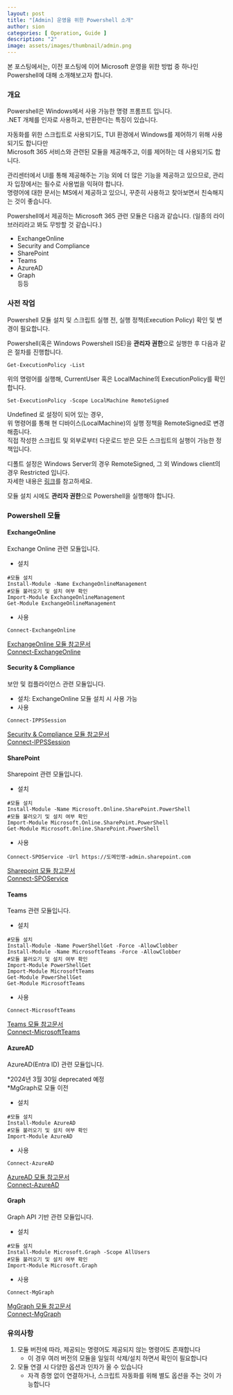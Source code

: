 ```yaml
---
layout: post
title: "[Admin] 운영을 위한 Powershell 소개"
author: sion
categories: [ Operation, Guide ]
description: "2"
image: assets/images/thumbnail/admin.png
---
```


본 포스팅에서는, 이전 포스팅에 이어 Microsoft 운영을 위한 방법 중 하나인 Powershell에 대해 소개해보고자 합니다.  


### 개요

Powershell은 Windows에서 사용 가능한 명령 프롬프트 입니다.  
.NET 개체를 인자로 사용하고, 반환한다는 특징이 있습니다.  

자동화를 위한 스크립트로 사용되기도, TUI 환경에서 Windows를 제어하기 위해 사용되기도 합니다만  
Microsoft 365 서비스와 관련된 모듈을 제공해주고, 이를 제어하는 데 사용되기도 합니다.  

관리센터에서 UI를 통해 제공해주는 기능 외에 더 많은 기능을 제공하고 있으므로, 관리자 입장에서는 필수로 사용법을 익혀야 합니다.  
명령어에 대한 문서는 MS에서 제공하고 있으니, 꾸준히 사용하고 찾아보면서 친숙해지는 것이 좋습니다.  

Powershell에서 제공하는 Microsoft 365 관련 모듈은 다음과 같습니다.
(일종의 라이브러리라고 봐도 무방할 것 같습니다.)  

- ExchangeOnline
- Security and Compliance
- SharePoint
- Teams
- AzureAD
- Graph  
등등


### 사전 작업

Powershell 모듈 설치 및 스크립트 실행 전, 실행 정책(Execution Policy) 확인 및 변경이 필요합니다.  

Powershell(혹은 Windows Powershell ISE)을 **관리자 권한**으로 실행한 후 다음과 같은 절차를 진행합니다.  

```
Get-ExecutionPolicy -List
```
위의 명령어를 실행해, CurrentUser 혹은 LocalMachine의 ExecutionPolicy를 확인합니다.  

```
Set-ExecutionPolicy -Scope LocalMachine RemoteSigned
```
Undefined 로 설정이 되어 있는 경우,  
위 명령어를 통해 현 디바이스(LocalMachine)의 실행 정책을 RemoteSigned로 변경해줍니다.  
직접 작성한 스크립트 및 외부로부터 다운로드 받은 모든 스크립트의 실행이 가능한 정책입니다.  

디폴트 설정은 Windows Server의 경우 RemoteSigned, 그 외 Windows client의 경우 Restricted 입니다.  
자세한 내용은 [링크][1]를 참고하세요.  

모듈 설치 시에도 **관리자 권한**으로 Powershell을 실행해야 합니다.


### Powershell 모듈

#### ExchangeOnline

Exchange Online 관련 모듈입니다.  

- 설치
```
#모듈 설치
Install-Module -Name ExchangeOnlineManagement
#모듈 불러오기 및 설치 여부 확인
Import-Module ExchangeOnlineManagement
Get-Module ExchangeOnlineManagement
```
- 사용
```
Connect-ExchangeOnline
```
[ExchangeOnline 모듈 참고문서][2]  
[Connect-ExchangeOnline][3]


#### Security & Compliance

보안 및 컴플라이언스 관련 모듈입니다.  

- 설치: ExchangeOnline 모듈 설치 시 사용 가능
- 사용
```
Connect-IPPSSession
```
[Security & Compliance 모듈 참고문서][4]  
[Connect-IPPSSession][5]  


#### SharePoint

Sharepoint 관련 모듈입니다.  

- 설치
```
#모듈 설치
Install-Module -Name Microsoft.Online.SharePoint.PowerShell
#모듈 불러오기 및 설치 여부 확인
Import-Module Microsoft.Online.SharePoint.PowerShell
Get-Module Microsoft.Online.SharePoint.PowerShell
```
- 사용
```
Connect-SPOService -Url https://도메인명-admin.sharepoint.com
```
[Sharepoint 모듈 참고문서][6]  
[Connect-SPOService][7]  


#### Teams

Teams 관련 모듈입니다.  

- 설치
```
#모듈 설치
Install-Module -Name PowerShellGet -Force -AllowClobber
Install-Module -Name MicrosoftTeams -Force -AllowClobber
#모듈 불러오기 및 설치 여부 확인
Import-Module PowerShellGet
Import-Module MicrosoftTeams
Get-Module PowerShellGet
Get-Module MicrosoftTeams
```
- 사용
```
Connect-MicrosoftTeams
```
[Teams 모듈 참고문서][8]  
[Connect-MicrosoftTeams][9]  


#### AzureAD

AzureAD(Entra ID) 관련 모듈입니다.  

*2024년 3월 30일 deprecated 예정  
*MgGraph로 모듈 이전  

- 설치
```
#모듈 설치
Install-Module AzureAD
#모듈 불러오기 및 설치 여부 확인
Import-Module AzureAD
```
- 사용
```
Connect-AzureAD
```
[AzureAD 모듈 참고문서][10]  
[Connect-AzureAD][11]  


#### Graph

Graph API 기반  관련 모듈입니다.  

- 설치
```
#모듈 설치
Install-Module Microsoft.Graph -Scope AllUsers
#모듈 불러오기 및 설치 여부 확인
Import-Module Microsoft.Graph
```
- 사용
```
Connect-MgGraph
```
[MgGraph 모듈 참고문서][12]  
[Connect-MgGraph][13]  


### 유의사항

1. 모듈 버전에 따라, 제공되는 명령어도 제공되지 않는 명령어도 존재합니다  
    - 이 경우 여러 버전의 모듈을 일일히 삭제/설치 하면서 확인이 필요합니다  
2. 모듈 연결 시 다양한 옵션과 인자가 올 수 있습니다  
    - 자격 증명 없이 연결하거나, 스크립트 자동화를 위해 별도 옵션을 주는 것이 가능합니다  


[1]: https://learn.microsoft.com/en-us/powershell/module/microsoft.powershell.core/about/about_execution_policies?view=powershell-7.4
[2]: https://learn.microsoft.com/ko-kr/powershell/exchange/exchange-online-powershell-v2?view=exchange-ps
[3]: https://learn.microsoft.com/en-us/powershell/module/exchange/connect-exchangeonline?view=exchange-ps
[4]: https://learn.microsoft.com/en-us/powershell/exchange/connect-to-scc-powershell?view=exchange-ps
[5]: https://learn.microsoft.com/en-us/powershell/module/exchange/connect-ippssession?view=exchange-ps
[6]: https://learn.microsoft.com/ko-kr/powershell/sharepoint/sharepoint-online/connect-sharepoint-online
[7]: https://learn.microsoft.com/ko-kr/powershell/module/sharepoint-online/connect-sposervice?view=sharepoint-ps
[8]: https://learn.microsoft.com/ko-kr/microsoftteams/teams-powershell-install
[9]: https://learn.microsoft.com/en-us/powershell/module/teams/connect-microsoftteams?view=teams-ps
[10]: https://learn.microsoft.com/en-us/powershell/azure/active-directory/install-adv2?view=azureadps-2.0
[11]: https://learn.microsoft.com/en-us/powershell/module/azuread/connect-azuread?view=azureadps-2.0
[12]: https://learn.microsoft.com/en-us/powershell/microsoftgraph/installation?view=graph-powershell-1.0
[13]: https://learn.microsoft.com/en-us/powershell/module/microsoft.graph.authentication/connect-mggraph?view=graph-powershell-1.0
